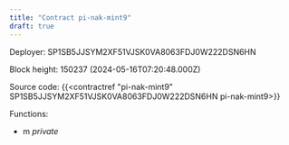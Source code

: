 ```yaml
---
title: "Contract pi-nak-mint9"
draft: true
---
```

Deployer: SP1SB5JJSYM2XF51VJSK0VA8063FDJ0W222DSN6HN


 



Block height: 150237 (2024-05-16T07:20:48.000Z)

Source code: {{<contractref "pi-nak-mint9" SP1SB5JJSYM2XF51VJSK0VA8063FDJ0W222DSN6HN pi-nak-mint9>}}

Functions:

* m _private_
